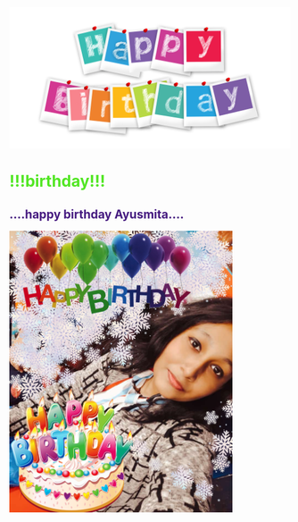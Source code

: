 <!doctype html>
<html>
<head> <link rel="stylesheet" href="s2.css"> <title>  Birthday Gift </title>   </head>

<body >
    
<img src="birthday-2496221_1920.png" hight="200" width="1500">
<h1 style="color:rgb(82, 230, 36)">!!!birthday!!! </h1>



<h2 style="color:rgb(70, 27, 128)"> ....happy birthday Ayusmita.... </h2>

<p><img src="PicsArt_12-31-10.36.57.png" hight="500" width="400"> </p>



</body>




</html>
